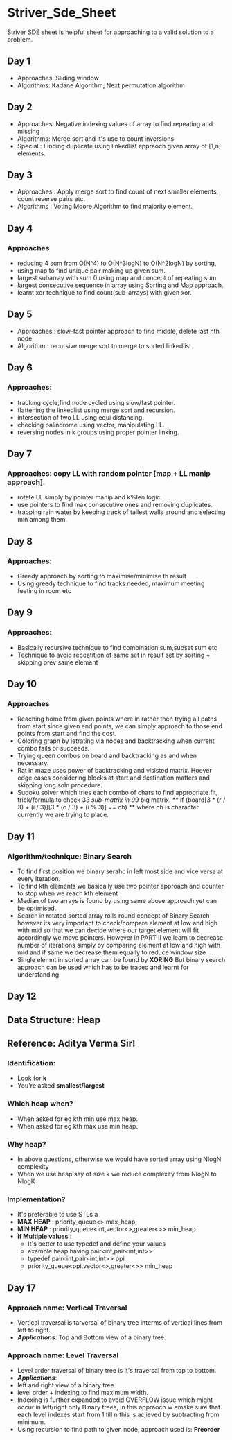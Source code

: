 # Striver_Sde_Sheet
Striver SDE sheet is helpful sheet for approaching to a valid solution to a problem.

## Day 1
- Approaches:  Sliding window
- Algorithms: Kadane Algorithm, Next permutation algorithm 

## Day 2
- Approaches: Negative indexing values of array to find repeating and missing
- Algorithms: Merge sort and it's use to count inversions
- Special   : Finding duplicate using linkedlist appraoch given array of [1,n] elements.

## Day 3
- Approaches : Apply merge sort to find count of next smaller elements, count reverse pairs etc.
- Algorithms : Voting Moore Algorithm to find majority element.

## Day 4
### Approaches  
- reducing 4 sum from  O(N^4) to O(N^3logN) to O(N^2logN) by sorting, 
- using map to find unique pair making up given sum.
- largest subarray with sum 0 using map and concept of repeating sum
- largest consecutive sequence in array using Sorting and Map approach.
- learnt xor technique to find count(sub-arrays) with given xor.


## Day 5
- Approaches : slow-fast pointer approach to find middle, delete last nth node
- Algorithm : recursive merge sort to merge to sorted linkedlist.

## Day 6
### Approaches: 
- tracking cycle,find node cycled using slow/fast pointer.
- flattening the linkedlist using merge sort and recursion.
- intersection of two LL using equi distancing.
- checking palindrome using vector, manipulating LL.
- reversing nodes in k groups using proper pointer linking.

## Day 7
### Approaches: copy LL with random pointer [map + LL manip approach].
- rotate LL simply by pointer manip and k%len logic.
- use pointers to find max consecutive ones and removing duplicates.
- trapping rain water by keeping track of tallest walls around and selecting min among them.   

## Day 8
### Approaches: 
- Greedy approach by sorting to maximise/minimise th result
- Using greedy technique to find tracks needed, maximum meeting feeting in room etc

## Day 9
### Approaches:
- Basically recursive technique to find combination sum,subset sum etc
- Technique to avoid repeatition of same set in result set by sorting + skipping prev same element

## Day 10
### Approaches
- Reaching home from given points where in rather then trying all paths from start
  since given end points, we can simply approach to those end points from start and find the cost.
- Coloring graph by ietrating via nodes and backtracking when current combo fails or succeeds.
- Trying queen combos on board and backtracking as and when necessary.
- Rat in maze uses power of backtracking and visisted matrix. Hoever edge cases considering 
  blocks at start and destination matters and skipping long soln procedure.
- Sudoku solver which tries each combo of chars to find appropriate fit,
  trick/formula to check 3*3 sub-matrix in 9*9 big matrix. ** if (board[3 * (r / 3) + (i / 3)][3 * (c / 3) + (i % 3)] == ch) ** 
  where ch is character currently we are trying to place.

## Day 11
### Algorithm/technique: Binary Search
- To find first position we binary serahc in left most side and vice versa at every iteration.
- To find kth elements we basically use two pointer approach and counter to stop when we reach kth element
- Median of two arrays is found by using same above approach yet can be optimised.
- Search in rotated sorted array rolls round concept of Binary Search however its very important to check/compare
  element at low and high with mid so that we can decide where our target element will fit accordingly we move pointers.
  However in PART II we learn to decrease number of iterations simply by comparing element at low and high with mid and if same
  we decrease them equally to reduce window size
- Single elemnt in sorted array can be found by **XORING** But binary search approach can be used which has to be traced and 
  learnt for understanding. 

## Day 12
## Data Structure: Heap
## Reference: Aditya Verma Sir!
### Identification: 
- Look for **k**
- You're asked **smallest/largest**
### Which heap when?
- When asked for eg kth min use max heap.
- When asked for eg kth max use min heap.
### Why heap?
- In above questions, otherwise we would have sorted array using NlogN complexity
- When we use heap say of size k we reduce complexity from NlogN to NlogK
### Implementation?
- It's preferable to use STLs a
- **MAX HEAP** : priority_queue<<int>> max_heap;
- **MIN HEAP** : priority_queue<int,vector<<int>>,greater<<int>>> min_heap
- **If Multiple values** :
    - It's better to use typedef and define your values
    - example heap having pair<int,pair<int,int>>
    - typedef pair<int,pair<int,int>>  ppi
    - priority_queue<ppi,vector<<ppi>>,greater<<ppi>>> min_heap


## Day 17
### Approach name: Vertical Traversal
- Vertical traversal is tarversal of binary tree interms of vertical lines from left to right.
- ***Applications***: Top and Bottom view of a binary tree.
### Approach name: Level Traversal
- Level order traversal of binary tree is it's traversal from top to bottom.
- ***Applications***: 
- left and right view of a binary tree.
- level order + indexing to find maximum width.
- Indexing is further expanded to avoid OVERFLOW issue which might occur in left/right only
  Binary trees, in this appraoch w emake sure that each level indexes start from 1 till n
  this is acjieved by subtracting from minimum.
- Using recursion to find path to given node, approach used is: **Preorder**




